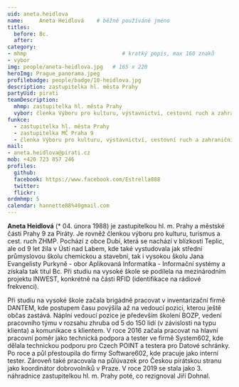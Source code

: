 ```yaml
---
uid: aneta.heidlova
name:     Aneta Heidlová  	# běžně používáné jméno
titles:
  before: Bc.
  after:
category:   
- mhmp       	        			# kratký popis, max 160 znaků
- vybor
img: people/aneta-heidlova.jpg   # 165 x 220
heroImg: Prague_panorama.jpeg
profilebadge: people/badge/10-heidlova.jpg
description: zastupitelka hl. města Prahy
partyUid: pirati
teamDescription:
  mhmp: zastupitelka hl. města Prahy
  vybor: členka Výboru pro kulturu, výstavnictví, cestovní ruch a zahraniční vztahy ZHMP
funkce: 
  - zastupitelka hl. města Prahy
  - zastupitelka MČ Praha 9
  - členka Výboru pro kulturu, výstavnictví, cestovní ruch a zahraniční vztahy ZHMP
mail:
- aneta.heidlova@pirati.cz
mob: +420 723 857 246		 
profiles:
  github:       
  facebook: https://www.facebook.com/Estrella888 
  twitter: 		  
  flickr:		  
ordmhmp: 5
calendar: hannette88%40gmail.com
---
```


**Aneta Heidlová** (* 04. února 1988) je zastupitelkou hl. m. Prahy a městské části Prahy 9 za Piráty. Je rovněž členkou výboru pro kulturu, turismus a cest. ruch ZHMP. Pochází z obce Dubí, která se nachází v blízkosti Teplic, ale od 9 let žila v Ústí nad Labem, kde také vystudovala jak střední průmyslovou školu chemickou a stavební, tak i vysokou školu Jana Evangelisty Purkyně - obor Aplikovaná Informatika - Informační systémy a získala tak titul Bc. Při studiu na vysoké škole se podílela na mezinárodním projektu INWEST, konkrétně na části RFID (identifikace na rádiové frekvenci).

Při studiu na vysoké škole začala brigádně pracovat v inventarizační firmě DANTEM, kde postupem času povýšila až na vedoucí pozici, kterou ještě občas zastává. Náplní vedoucí pozice je především školení BOZP, vedení pracovního týmu v rozsahu zhruba od 5 do 150 lidí (v závislosti na typu klienta) a komunikace s klientem. V roce 2016 začala pracovat na hlavní pracovní poměr jako technická podpora a tester ve firmě System602, kde dělala technickou podporu pro Czech POINT a testera pro Datové schránky. Po roce a půl přestoupila do firmy Software602, kde pracuje jako interní tester. Zároveň také pracovala na půlúvazek pro Českou pirátskou stranu jako koordinátor dobrovolníků v Praze. V roce 2019 se stala jako 3. náhradnice zastupitelkou hl. m. Prahy poté, co rezignoval Jiří Dohnal. 
